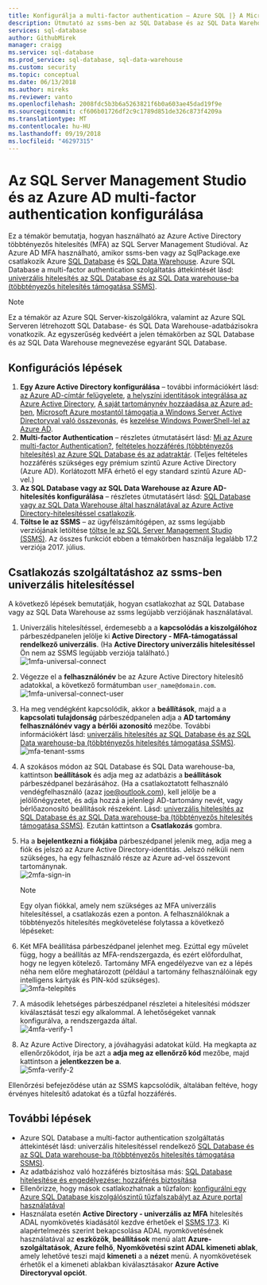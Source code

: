 ```yaml
---
title: Konfigurálja a multi-factor authentication – Azure SQL |} A Microsoft Docs
description: Útmutató az ssms-ben az SQL Database és az SQL Data Warehouse Multi-Factored hitelesítést használ.
services: sql-database
author: GithubMirek
manager: craigg
ms.service: sql-database
ms.prod_service: sql-database, sql-data-warehouse
ms.custom: security
ms.topic: conceptual
ms.date: 06/13/2018
ms.author: mireks
ms.reviewer: vanto
ms.openlocfilehash: 2008fdc5b3b6a5263821f6b0a603ae45dad19f9e
ms.sourcegitcommit: cf606b01726df2c9c1789d851de326c873f4209a
ms.translationtype: MT
ms.contentlocale: hu-HU
ms.lasthandoff: 09/19/2018
ms.locfileid: "46297315"
---
```

# <a name="configure-multi-factor-authentication-for-sql-server-management-studio-and-azure-ad"></a>Az SQL Server Management Studio és az Azure AD multi-factor authentication konfigurálása

Ez a témakör bemutatja, hogyan használható az Azure Active Directory többtényezős hitelesítés (MFA) az SQL Server Management Studióval. Az Azure AD MFA használható, amikor ssms-ben vagy az SqlPackage.exe csatlakozik Azure [SQL Database](sql-database-technical-overview.md) és [SQL Data Warehouse](../sql-data-warehouse/sql-data-warehouse-overview-what-is.md). Azure SQL Database a multi-factor authentication szolgáltatás áttekintését lásd: [univerzális hitelesítés az SQL Database és az SQL Data warehouse-ba (többtényezős hitelesítés támogatása SSMS)](sql-database-ssms-mfa-authentication.md).

> [!NOTE]
> Ez a témakör az Azure SQL Server-kiszolgálókra, valamint az Azure SQL Serveren létrehozott SQL Database- és SQL Data Warehouse-adatbázisokra vonatkozik. Az egyszerűség kedvéért a jelen témakörben az SQL Database és az SQL Data Warehouse megnevezése egyaránt SQL Database.

## <a name="configuration-steps"></a>Konfigurációs lépések

1. **Egy Azure Active Directory konfigurálása** – további információkért lásd: [az Azure AD-címtár felügyelete](https://msdn.microsoft.com/library/azure/hh967611.aspx), [a helyszíni identitások integrálása az Azure Active Directory](../active-directory/hybrid/whatis-hybrid-identity.md), [ A saját tartománynév hozzáadása az Azure ad-ben](https://azure.microsoft.com/blog/2012/11/28/windows-azure-now-supports-federation-with-windows-server-active-directory/), [Microsoft Azure mostantól támogatja a Windows Server Active Directoryval való összevonás](https://azure.microsoft.com/blog/2012/11/28/windows-azure-now-supports-federation-with-windows-server-active-directory/), és [kezelése Windows PowerShell-lel az Azure AD](https://msdn.microsoft.com/library/azure/jj151815.aspx).
2. **Multi-factor Authentication** – részletes útmutatásért lásd: [Mi az Azure multi-factor Authentication?](../active-directory/authentication/multi-factor-authentication.md), [feltételes hozzáférés (többtényezős hitelesítés) az Azure SQL Database és az adatraktár](sql-database-conditional-access.md). (Teljes feltételes hozzáférés szükséges egy prémium szintű Azure Active Directory (Azure AD). Korlátozott MFA érhető el egy standard szintű Azure AD-vel.)
3. **Az SQL Database vagy az SQL Data Warehouse az Azure AD-hitelesítés konfigurálása** – részletes útmutatásért lásd: [SQL Database vagy az SQL Data Warehouse által használatával az Azure Active Directory-hitelesítéssel csatlakozik](sql-database-aad-authentication.md).
4. **Töltse le az SSMS** – az ügyfélszámítógépen, az ssms legújabb verziójának letöltése [töltse le az SQL Server Management Studio (SSMS)](https://msdn.microsoft.com/library/mt238290.aspx). Az összes funkciót ebben a témakörben használja legalább 17.2 verziója 2017. július.  

## <a name="connecting-by-using-universal-authentication-with-ssms"></a>Csatlakozás szolgáltatáshoz az ssms-ben univerzális hitelesítéssel

A következő lépések bemutatják, hogyan csatlakozhat az SQL Database vagy az SQL Data Warehouse az ssms legújabb verziójának használatával.

1. Univerzális hitelesítéssel, érdemesebb a a **kapcsolódás a kiszolgálóhoz** párbeszédpanelen jelölje ki **Active Directory - MFA-támogatással rendelkező univerzális**. (Ha **Active Directory univerzális hitelesítéssel** Ön nem az SSMS legújabb verziója található.)  
   ![1mfa-universal-connect][1]  
2. Végezze el a **felhasználónév** be az Azure Active Directory hitelesítő adatokkal, a következő formátumban `user_name@domain.com`.  
   ![1mfa-universal-connect-user](./media/sql-database-ssms-mfa-auth/1mfa-universal-connect-user.png)   
3. Ha meg vendégként kapcsolódik, akkor a **beállítások**, majd a a **kapcsolati tulajdonság** párbeszédpanelen adja a **AD tartomány felhasználónév vagy a bérlői azonosító** mezőbe. További információkért lásd: [univerzális hitelesítés az SQL Database és az SQL Data warehouse-ba (többtényezős hitelesítés támogatása SSMS)](sql-database-ssms-mfa-authentication.md).
   ![mfa-tenant-ssms](./media/sql-database-ssms-mfa-auth/mfa-tenant-ssms.png)   
4. A szokásos módon az SQL Database és SQL Data warehouse-ba, kattintson **beállítások** és adja meg az adatbázis a **beállítások** párbeszédpanel bezárásához. (Ha a csatlakoztatott felhasználó vendégfelhasználó (azaz joe@outlook.com), kell jelölje be a jelölőnégyzetet, és adja hozzá a jelenlegi AD-tartomány nevét, vagy bérlőazonosító beállítások részeként. Lásd: [univerzális hitelesítés az SQL Database és az SQL Data warehouse-ba (többtényezős hitelesítés támogatása SSMS)](sql-database-ssms-mfa-authentication.md). Ezután kattintson a **Csatlakozás** gombra.  
5. Ha a **bejelentkezni a fiókjába** párbeszédpanel jelenik meg, adja meg a fiók és jelszó az Azure Active Directory-identitás. Jelszó nélküli nem szükséges, ha egy felhasználó része az Azure ad-vel összevont tartománynak.  
   ![2mfa-sign-in][2]  

   > [!NOTE]
   > Egy olyan fiókkal, amely nem szükséges az MFA univerzális hitelesítéssel, a csatlakozás ezen a ponton. A felhasználóknak a többtényezős hitelesítés megkövetelése folytassa a következő lépéseket:
   >  
   
6. Két MFA beállítása párbeszédpanel jelenhet meg. Ezúttal egy művelet függ, hogy a beállítás az MFA-rendszergazda, és ezért előfordulhat, hogy ne legyen kötelező. Tartomány MFA engedélyezve van ez a lépés néha nem előre meghatározott (például a tartomány felhasználóinak egy intelligens kártyák és PIN-kód szükséges).  
   ![3mfa-telepítés][3]  
7. A második lehetséges párbeszédpanel részletei a hitelesítési módszer kiválasztását teszi egy alkalommal. A lehetőségeket vannak konfigurálva, a rendszergazda által.  
   ![4mfa-verify-1][4]  
8. Az Azure Active Directory, a jóváhagyási adatokat küld. Ha megkapta az ellenőrzőkódot, írja be azt a **adja meg az ellenőrző kód** mezőbe, majd kattintson a **jelentkezzen be a**.  
   ![5mfa-verify-2][5]  

Ellenőrzési befejeződése után az SSMS kapcsolódik, általában feltéve, hogy érvényes hitelesítő adatokat és a tűzfal hozzáférés.

## <a name="next-steps"></a>További lépések

- Azure SQL Database a multi-factor authentication szolgáltatás áttekintését lásd: univerzális hitelesítéssel rendelkező [SQL Database és az SQL Data warehouse-ba (többtényezős hitelesítés támogatása SSMS)](sql-database-ssms-mfa-authentication.md).  
- Az adatbázishoz való hozzáférés biztosítása más: [SQL Database hitelesítése és engedélyezése: hozzáférés biztosítása](sql-database-manage-logins.md)  
- Ellenőrizze, hogy mások csatlakozhatnak a tűzfalon: [konfigurálni egy Azure SQL Database kiszolgálószintű tűzfalszabályt az Azure portal használatával](sql-database-configure-firewall-settings.md)  
- Használata esetén **Active Directory - univerzális az MFA** hitelesítés ADAL nyomkövetés kiadásától kezdve érhetőek el [SSMS 17.3](https://docs.microsoft.com/sql/ssms/download-sql-server-management-studio-ssms). Ki alapértelmezés szerint bekapcsolása ADAL nyomkövetésének használatával az **eszközök**, **beállítások** menü alatt **Azure-szolgáltatások**, **Azure felhő**,  **Nyomkövetési szint ADAL kimeneti ablak**, amely lehetővé teszi majd **kimeneti** a a **nézet** menü. A nyomkövetések érhetők el a kimeneti ablakban kiválasztásakor **Azure Active Directoryval opciót**.   


[1]: ./media/sql-database-ssms-mfa-auth/1mfa-universal-connect.png
[2]: ./media/sql-database-ssms-mfa-auth/2mfa-sign-in.png
[3]: ./media/sql-database-ssms-mfa-auth/3mfa-setup.png
[4]: ./media/sql-database-ssms-mfa-auth/4mfa-verify-1.png
[5]: ./media/sql-database-ssms-mfa-auth/5mfa-verify-2.png

